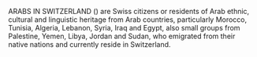 ARABS IN SWITZERLAND () are Swiss citizens or residents of Arab ethnic, cultural and linguistic heritage from Arab countries, particularly Morocco, Tunisia, Algeria, Lebanon, Syria, Iraq and Egypt, also small groups from Palestine, Yemen, Libya, Jordan and Sudan, who emigrated from their native nations and currently reside in Switzerland.
